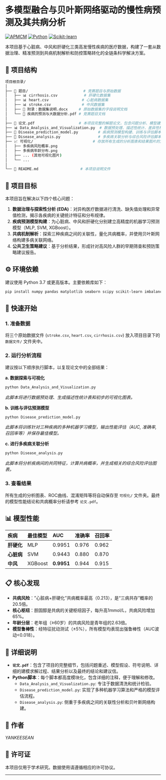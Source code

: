 # 多模型融合与贝叶斯网络驱动的慢性病预测及其共病分析

[![APMCM](https://img.shields.io/badge/Competition-APMCM-orange)](https://www.apmcm.org/)
[![Python](https://img.shields.io/badge/Python-3.7%2B-blue)](https://www.python.org/)
[![Scikit-learn](https://img.shields.io/badge/Scikit--learn-1.0%2B-green)](https://scikit-learn.org/)

本项目基于心脏病、中风和肝硬化三类高发慢性疾病的医疗数据，构建了一套从数据治理、精准预测到共病机制解析和防控策略转化的全链条科学解决方案。

## 📁 项目结构

```bash
项目根目录/
│
├── 📁 题目/                         # 竞赛题目与原始数据
│   ├── 📊 cirrhosis.csv            # 肝硬化数据集
│   ├── 📊 heart.csv               # 心脏病数据集
│   ├── 📊 stroke.csv              # 中风数据集
│   ├── 📄 附录：数据集说明.docx     # 原始数据集的字段说明文档
│   └── 📄 疾病的预测与大数据分析.pdf # 竞赛题目文档
│
├── 📄 论文.pdf                    # 本项目完整的解题论文，包含问题分析、模型建立、求解过程及结论
├── 📊 Data_Analysis_and_Visualization.py  # 数据预处理、描述性统计、差异性检验及可视化脚本
├── 🤖 Disease_prediction_model.py         # 疾病预测模型构建、训练与评估脚本（MLP, XGBoost, SVM, RF等）
├── 🔗 Disease_analysis.py                 # 多疾病关联分析与综合风险评估脚本（贝叶斯网络等）
├── 📈 可视化/                           # 存放所有生成的分析图表和结果图片的文件夹
│   ├── 多疾病风险概率.png
│   ├── 多疾病年龄分布.png
│   ├── ... (其他可视化图片)
│   └── ...
│
└── 📖 README.md                   # 本项目说明文件
```

## 🎯 项目目标

本项目旨在解决以下四个核心问题：

1.  **数据治理与探索性分析 (EDA)**：对异构医疗数据进行清洗、缺失值处理和异常值检测，揭示各疾病的关键统计特征和分布规律。
2.  **疾病预测模型构建**：为心脏病、中风和肝硬化分别建立高精度的机器学习预测模型（MLP, SVM, XGBoost）。
3.  **共病机制解析**：探索三种疾病之间的关联性，量化共病概率，并使用贝叶斯网络构建多病关联网络。
4.  **公共卫生策略建议**：基于分析结果，形成针对高风险人群的早期筛查和预防策略建议报告。

## ⚙️ 环境依赖

建议使用 Python 3.7 或更高版本。主要依赖库如下：

```bash
pip install numpy pandas matplotlib seaborn scipy scikit-learn imbalanced-learn xgboost lightgbm shap
```

## 🚀 快速开始

### 1. 准备数据
将三个原始数据文件 (`stroke.csv`, `heart.csv`, `cirrhosis.csv`) 放入项目目录下的 `数据文件/` 文件夹中。

### 2. 运行分析流程
建议按以下顺序执行脚本，以复现论文中的全部结果：

**a. 数据探索与可视化**
```bash
python Data_Analysis_and_Visualization.py
```
*此脚本将进行数据预处理、生成描述性统计表和初步的可视化图表。*

**b. 训练与评估预测模型**
```bash
python Disease_prediction_model.py
```
*此脚本将训练针对三种疾病的多种机器学习模型，输出性能评估（AUC, 准确率, 召回率等）并保存最佳模型。*

**c. 进行多疾病关联分析**
```bash
python Disease_analysis.py
```
*此脚本将分析疾病间的共同特征，计算共病概率，并生成相关的综合风险评估图表。*

### 3. 查看结果
所有生成的分析图表、ROC曲线、混淆矩阵等将自动保存至 `可视化/` 文件夹。最终的模型性能结论和共病概率分析请参考 `论文.pdf`。

## 📊 模型性能

| 疾病 | 最佳模型 | AUC | 准确率 | 召回率 |
| :--- | :--- | :--- | :--- | :--- |
| **肝硬化** | MLP | 0.9951 | 0.976 | 0.962 |
| **心脏病** | SVM | 0.9443 | 0.880 | 0.870 |
| **中风** | XGBoost | **0.9951** | 0.944 | 0.915 |

## 📋 核心发现

-   **共病风险**：”心脏病+肝硬化”共病概率最高（0.213），是“三病共存”概率的20.5倍。
-   **核心枢纽**：胆固醇是共病的关键枢纽因子，每升高1mmol/L，共病风险增加65%。
-   **年龄分层**：老年组（≥60岁）的共病风险是青年组的2.63倍。
-   **模型鲁棒性**：经特征扰动测试（±5%），所有模型均表现出强鲁棒性（AUC波动<0.018）。

## 📝 详细说明

-   **`论文.pdf`**：包含了项目的完整细节，包括问题重述、模型假设、符号说明、详细的建模求解过程、结果分析以及最终的结论和建议信。
-   **Python脚本**：每个脚本都高度模块化，包含详细的注释，便于理解和修改。
    -   `Data_Analysis_and_Visualization.py`: 专注于数据清洗和统计检验。
    -   `Disease_prediction_model.py`: 实现了多种机器学习算法和严格的模型评估流程。
    -   `Disease_analysis.py`: 侧重于多疾病之间的关联性分析和贝叶斯网络构建。

## 👥 作者

*YANKEESEAN*

## 📄 许可证

本项目仅用于学术研究。数据使用请遵循相应的许可协议。

---
